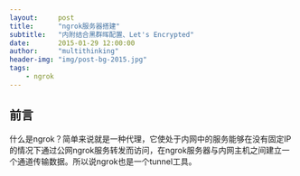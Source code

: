 ```yaml
---
layout:     post
title:      "ngrok服务器搭建"
subtitle:   "内附结合黑群晖配置、Let's Encrypted"
date:       2015-01-29 12:00:00
author:     "multithinking"
header-img: "img/post-bg-2015.jpg"
tags:
    - ngrok
---
```



## 前言

什么是ngrok？简单来说就是一种代理，它使处于内网中的服务能够在没有固定IP的情况下通过公网ngrok服务转发而访问，在ngrok服务器与内网主机之间建立一个通道传输数据。所以说ngrok也是一个tunnel工具。



